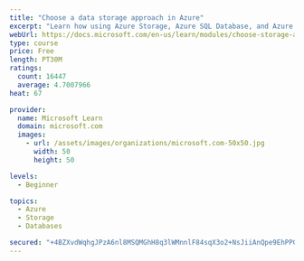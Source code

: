 ```yaml
---
title: "Choose a data storage approach in Azure"
excerpt: "Learn how using Azure Storage, Azure SQL Database, and Azure Cosmos DB - or a combination of them - for your business scenario is the best way to get the most performant solution."
webUrl: https://docs.microsoft.com/en-us/learn/modules/choose-storage-approach-in-azure/
type: course
price: Free
length: PT30M
ratings:
  count: 16447
  average: 4.7007966
heat: 67

provider:
  name: Microsoft Learn
  domain: microsoft.com
  images:
    - url: /assets/images/organizations/microsoft.com-50x50.jpg
      width: 50
      height: 50

levels:
  - Beginner

topics:
  - Azure
  - Storage
  - Databases

secured: "+4BZXvdWqhgJPzA6nl8MSQMGhH8q3lWMnnlF84sqX3o2+NsJiiAnQpe9EhPPGqB1wUKxvkJmiJ9gkChwjAT2h5xAWS8w8AcOh5/fYIkjAT1Q2bmd+BYxmj843l/gyXpoME0GcIA02oMevDvesWqPQVU88F2eeEaZKb3SfNZOfKqYVGX4Kq2s4ZnOXASwIDGOvt3YT58WvzXCQNoJ1ATrhXoASoTnZIANop0D5JpDpa7R1F1BuZ1/0AIQuCaq7KZ9HIMpgfMrRcYLnyayrEQWLtdq5EAnQoOm3QTx7SuVOpdfr1YVj2CDhoDaPFQOnJ8Kd9pjPr+oCVSoiZO2ZrLLgeMRw39LBxD78Nd8MVDuEDBkylRWvUv3W+kWmzWIa2arUrD7uoaj7IyfabystUxWvAiTYRKTHS7HnjWxmQqsB8MLOP/a7xVlosIELUNfwCA+;505cZ9/KHi+hhltLc5Ztgg=="
---
```



